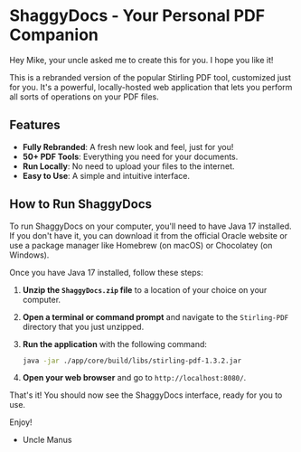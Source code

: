 # ShaggyDocs - Your Personal PDF Companion

Hey Mike, your uncle asked me to create this for you. I hope you like it!

This is a rebranded version of the popular Stirling PDF tool, customized just for you. It's a powerful, locally-hosted web application that lets you perform all sorts of operations on your PDF files.

## Features

*   **Fully Rebranded**: A fresh new look and feel, just for you!
*   **50+ PDF Tools**: Everything you need for your documents.
*   **Run Locally**: No need to upload your files to the internet.
*   **Easy to Use**: A simple and intuitive interface.

## How to Run ShaggyDocs

To run ShaggyDocs on your computer, you'll need to have Java 17 installed. If you don't have it, you can download it from the official Oracle website or use a package manager like Homebrew (on macOS) or Chocolatey (on Windows).

Once you have Java 17 installed, follow these steps:

1.  **Unzip the `ShaggyDocs.zip` file** to a location of your choice on your computer.
2.  **Open a terminal or command prompt** and navigate to the `Stirling-PDF` directory that you just unzipped.
3.  **Run the application** with the following command:

    ```bash
    java -jar ./app/core/build/libs/stirling-pdf-1.3.2.jar
    ```

4.  **Open your web browser** and go to `http://localhost:8080/`.

That's it! You should now see the ShaggyDocs interface, ready for you to use.

Enjoy!

- Uncle Manus


